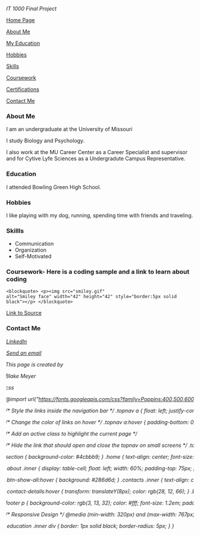 <!DOCTYPE html>

<html>

<head>



<meta charset="utf-8">

<meta name="viewport" content="width=device-width initial-scale=1 shrink-to-fit=no">

<link rel="stylesheet" type="text/css" href="style.css">

<link rel="icon" href="favicon (6).ico">

<link href="https://fonts.googleapis.com/css2?family=Quintessential&display=swap" rel="stylesheet">

<link href="https://fonts.googleapis.com/css2?family=Noto+Sans+KR:wght@100;300;400;500;700;900&display=swap"

<link href="https://fonts.googleapis.com/css?family=Open+Sans" rel="stylesheet" type="text/css">

<link rel="stylesheet" href="https://cdnjs.cloudflare.com/ajax/libs/font-awesome/4.7.0/css/font-awesome.min.css">

</head>

<body>

<link rel="stylesheet" href="https://use.fontawesome.com/releases/v5.8.2/css/all.css"
<div class="topnav" id="myTopnav">

<p>
<i> IT 1000 Final Project </i>
<p>
	
<a href="#home" class="active">Home Page</a>

<a href="#about">About Me</a>

<a href="#education">My Education</a>

<a href="#hobbies">Hobbies</a>

<a href="#skills">Skills</a>

<a href="#projects">Coursework</a>

<a href="certificates.html">Certifications</a>

<a href="#contacts">Contact Me</a>
<a href="javascript:void(0);" class="icon" onclick="myFunction()">


</a>

</div>

<section>

<section class="home" id="home">

<div class="inner">

<p>
	</p>

</div>

</section>

<section class="about" id="about">

<div class="inner">

<h1>About Me</h1>

<p>

I am an undergraduate at the University of Missouri

I study Biology and Psychology.

I also work at the MU Career Center as a Career Specialist and supervisor and for Cytive Lyfe Sciences as a Undergradute Campus Representative.<br>

</p>

</div>

</section>

<section class="education" id="education">

<div class="inner">

<h1>Education</h1>
<p>

I attended Bowling Green High School.
</p>
<div>


</section>

<section class="hobbies" id="hobbies">

<div class="inner">

<h1> Hobbies</h1>

<div>

<p>I like playing with my dog, running, spending time with friends and traveling.</p>

</div>

</div>

</section>

<section class="skills" id="skills">

<div class="inner">

<h1>Skillls</h1>

<div>

<ul>

<li>Communication</li>

<li>Organization</li>

<li>Self-Motivated</li>

</ul>

</div>


</div>

</section>

<section id="projects" class="projects">

<div class="inner">

<h1>Coursework- Here is a coding sample and a link to learn about coding</h1>

<div>

<code>&lt;blockquote&gt;
&lt;p&gt;&lt;img src="smiley.gif" alt="Smiley face" width="42" height="42" style="border:5px solid black"&gt;&lt;/p&gt;
&lt;/blockquote&gt;</code>

</div>

<div>


<a href="https://www.w3schools.com/tags/tag_img.asp" target="_blank">

<p>Link to Source</p>

</a>

</div>

<div>


</section>

<section class="contacts" id="contacts">

<div class="inner">

<h1>Contact Me</h1>

<div class="contact-links">

<a href="https://www.linkedin.com/in/blake-meyer-577315162/" target="_blank" ><i class="btn contact-details"><i class="fab fa-linkedin-in"></i> LinkedIn</a>

<a href="mailto:bemk9h@mail.missouri.edu" class="btn contact-details"><i class="fas fa-at"></i> Send an email</a>


</div>

</div>

</section>

</section>

<footer class="footer">

<p>

<marquee onmouseover="this.stop();" onmouseout="this.start();" behavior="alternate">This page is created by

<span>Blake Meyer</span><sup>

</p>
    </footer>
    <script>
        function myFunction() {
            var x = document.getElementById("myTopnav");
            if (x.className === "topnav") {
                x.className += " responsive";
            } else {
                x.className = "topnav";
            }
        }
    </script>

</body>

</html>
css

@import url("https://fonts.googleapis.com/css?family=Poppins:400,500,600,700&display=swap");
body {
  margin: 0px auto;
  width: 100%;
}
.topnav {
  background-color: rgba(62, 61, 82, 0.699);
  overflow: hidden;
  position: fixed;
  float: none;
  width: 100%;
}

/* Style the links inside the navigation bar */
.topnav a {
  float: left;
  justify-content: center;
  display: block;
  color: #f2f2f2;
  padding: 14px 16px;
  text-decoration: none;
  font-size: 18px;
  text-shadow: 3px 3px 3px rgb(22, 22, 22);
}

/* Change the color of links on hover */
.topnav a:hover {
  padding-bottom: 0;
  border-bottom: 2px solid #000;
  color: rgb(0, 0, 0);
}

/* Add an active class to highlight the current page */

/* Hide the link that should open and close the topnav on small screens */
.topnav .icon {
  display: none;
}

section {
  background-color: #4cbbb9;
}
.home {
  text-align: center;
  font-size: 48px;
  color: #ffffff;
  display: table;
  height: 100vh;
  width: 100%;
  animation: home 15s infinite;
}
@keyframes home {
  0% {
    background-color: #4b5053;
  }
  25% {
    background-color: #413e4d;
  }
  50% {
    background-color: #302d3b;
  }
  75% {
    background-color: #2e2c3f;
  }
  100% {
    background-color: #211f30;
  }
}
.inner {
  display: table-cell;
  vertical-align: middle;
}
.home .inner img {
  border-radius: 100%;
  width: 200px;
  height: auto;
  box-shadow: 0 0 100px #2c0505;
}
.home .inner p {
  color: #ffffff;
  font-size: 2.5;
  font-family: "Quintessential", cursive;
}
.about {
  background-image: url("https://i.pinimg.com/originals/51/95/eb/5195ebb8c5f9772deda82aa2937134d3.jpg");
  display: table;
  height: 100vh;
  width: 100%;
  background-size: cover;
  background-repeat: no-repeat;
}

.about .inner {
  display: table-cell;
  float: left;
  width: 60%;
  padding-top: 75px;
  padding-left: 50px;
}
.about .inner h1 {
  font-size: 40px;
  color: #fff;
}
.about .inner p {
  font-size: 25px;
  color: #f7f7f7;
  font-weight: 350;
  width: 80%;
  font-family: "Noto Sans KR", sans-serif;
  line-height: 30px;
  text-align: justify;
}
.education {
  background-color: rgb(208, 209, 203);
  display: table;
  height: 100vh;
  width: 100%;
}
.education .inner {
  padding: 50px;
}
.education h1,
.hobbies h1,
.skills h1,
.projects h1,
.contacts h1 {
  font-size: 42px;
}
.education .inner div,
.hobbies .inner div,
.skills .inner div,
.projects .inner div {
  width: 30%;
  margin-left: 5px;
  margin-right: 5px;
  float: left;
  text-align: center;
}
.education .inner div p,
.hobbies .inner div p,
.skills .inner div ul li,
.projects .inner div p {
  font-size: 21px;
}
.education .inner div img,
.hobbies .inner div img,
.projects .inner div img {
  width: 100px;
  height: auto;
}
.hobbies,
.skills,
.projects,
.contacts {
  display: table;
  height: 100vh;
  width: 100%;
}
.hobbies .inner,
.projects .inner,
.contacts .inner {
  padding: 50px;
}
.hobbies {
  background-color: #424f5a;
}
.skills {
  background-image: url("https://blog.bannersnack.com/wp-content/uploads/2016/05/Banner-Ad-Design-Examples--1200x900.png");
  background-repeat: no-repeat;
  background-size: cover;
}
.skills .inner {
  background-color: rgba(0, 0, 0, 0.8);
  padding: 50px;
  color: #fff;
}
.skills .inner div ul li {
  list-style-type: none;
  font-weight: bolder;
  padding-top: 10px;
  padding-bottom: 10px;
}
.projects {
  background-color: #000;
  background-image: linear-gradient(
    to bottom,
    rgb(230, 49, 139, 0.4),
    rgba(52, 171, 175, 1)
  );
  text-align: center;
}
.projects .inner a {
  text-decoration: none;
  color: #fff;
}
.projects .inner a :hover {
  color: rgb(1, 6, 34);
  text-decoration: underline;
  transition-duration: 1s;
}
.projects .inner > div {
  padding-top: 10px;
  border: 1px solid black;
  border-radius: 4%;
}
.btn-show-all {
  margin-top: 50px;
  font-size: 1.2rem;
  display: inline-block;
  padding: 1rem 2rem;
  border-radius: 50%;
  transition: background 0.5s ease-out;
  border-style: double;
  border-color: #000;
}

.btn-show-all:hover {
  background: #286d6d;
}
.contacts .inner {
  text-align: center;
}
.contact-links {
  display: flex;
  justify-content: center;
  width: 90%;
  margin-top: 4rem;
  flex-wrap: wrap;
}
.contact-details {
  font-size: 2rem;
  text-shadow: 1px 1px 2px #01000e;
  transition: transform 0.3s ease-out;
}

.contact-details:hover {
  transform: translateY(8px);
  color: rgb(28, 12, 66);
}
.btn {
  color: rgb(70, 66, 75);
  display: inline-block;
  padding: 1rem 2rem;
  border-radius: 30%;
  text-decoration: none;
}

footer p {
  background-color: rgb(3, 13, 32);
  color: #fff;
  font-size: 1.2em;
  padding-top: 10px;
  margin-top: 0px;
  padding-bottom: 5px;
  margin-bottom: 0px;
}
footer p span:hover {
  color: rgb(151, 116, 116);
}

/* Responsive Design */
@media (min-width: 320px) and (max-width: 767px) {
  .topnav {
    padding: 0;
    margin: 0;
    width: 100%;
    float: right;
  }
  .topnav a:not(:first-child) {
    display: none;
  }
  .topnav a.icon {
    float: right;
    display: block;
  }
  .topnav.responsive {
    position: fixed;
  }
  .topnav.responsive a.icon {
    position: absolute;
    right: 0;
    top: 0;
  }
  .topnav.responsive a {
    float: none;
    display: block;
    text-align: left;
  }
  .home .inner {
    padding-top: 100px;
  }
  .home .inner img {
    border-radius: 10%;
    width: 250px;
    height: auto;
    box-shadow: 0 0 50px #2c0505;
  }
  .about .inner {
    width: 80%;
  }
  .about .inner p {
    font-size: 20px;
    text-align: justify;
    width: 100%;
  }
  .education .inner div {
    width: 100%;
    border: 1px solid black;
    border-radius: 2%;
    padding-top: 10px;
    margin-top: 5px;
  }
  .hobbies .inner div {
    width: 100%;
    border-bottom: 1px solid black;
    border-radius: 10%;
    padding-top: 10px;
    margin-top: 5px;
  }
  .skills .inner div {
    width: 100%;
  }
  .projects .inner div {
    width: 100%;
    padding-top: 10px;
    margin-top: 5px;
  }
}
@media (min-width: 768px) and (max-width: 1023px) {
  .about .inner {
    width: 70%;
  }
  .about .inner p {
    font-size: 20px;
    text-align: justify;
    width: 100%;
  }

  .education .inner div {
    border: 1px solid black;
    border-radius: 5px;
  }
}
